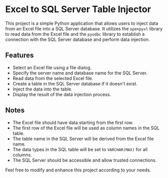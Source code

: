 # Excel to SQL Server Table Injector

This project is a simple Python application that allows users to inject data from an Excel file into a SQL Server database. It utilizes the `openpyxl` library to read data from the Excel file and the `pyodbc` library to establish a connection with the SQL Server database and perform data injection.

## Features

- Select an Excel file using a file dialog.
- Specify the server name and database name for the SQL Server.
- Read data from the selected Excel file.
- Create a table in the SQL Server database if it doesn't exist.
- Inject the data into the table.
- Display the result of the data injection process.

## Notes

- The Excel file should have data starting from the first row.
- The first row of the Excel file will be used as column names in the SQL table.
- The table name in the SQL Server will be derived from the Excel file name.
- The data types in the SQL table will be set to `VARCHAR(MAX)` for all columns.
- The SQL Server should be accessible and allow trusted connections.

Feel free to modify and enhance this project according to your needs.
